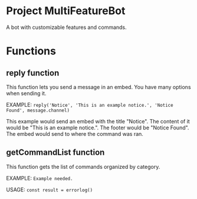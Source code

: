 # Project MultiFeatureBot
A bot with customizable features and commands.

# Functions

## reply function
This function lets you send a message in an embed. You have many options when sending it.

EXAMPLE: `reply('Notice', 'This is an example notice.', 'Notice Found', message.channel)`

This example would send an embed with the title "Notice". The content of it would be "This is an example notice.". The footer would be "Notice Found". The embed would send to where the command was ran.

## getCommandList function
This function gets the list of commands organized by category.

EXAMPLE: `Example needed.`

USAGE: `const result = errorlog()`
